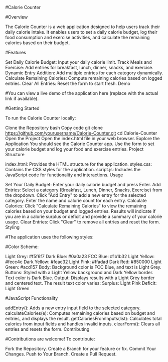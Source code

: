 #Calorie Counter

#Overview

The Calorie Counter is a web application designed to help users track their daily calorie intake. It enables users to set a daily calorie budget, log their food consumption and exercise activities, and calculate the remaining calories based on their budget.

#Features

Set Daily Calorie Budget: Input your daily calorie limit.
Track Meals and Exercise: Add entries for breakfast, lunch, dinner, snacks, and exercise.
Dynamic Entry Addition: Add multiple entries for each category dynamically.
Calculate Remaining Calories: Compute remaining calories based on logged entries.
Clear All Entries: Reset the form to start fresh.
Demo

#You can view a live demo of the application here (replace with the actual link if available).

#Getting Started

To run the Calorie Counter locally:

Clone the Repository
bash
Copy code
git clone https://github.com/yourusername/Calorie-Counter.git
cd Calorie-Counter
Open the Project
Open the index.html file in your web browser.
Explore the Application
You should see the Calorie Counter app. Use the form to set your calorie budget and log your food and exercise entries.
Project Structure

index.html: Provides the HTML structure for the application.
styles.css: Contains the CSS styles for the application.
script.js: Includes the JavaScript code for functionality and interactions.
Usage

Set Your Daily Budget: Enter your daily calorie budget and press Enter.
Add Entries:
Select a category (Breakfast, Lunch, Dinner, Snacks, Exercise) from the dropdown.
Click "Add Entry" to add a new entry for the selected category.
Enter the name and calorie count for each entry.
Calculate Calories:
Click "Calculate Remaining Calories" to view the remaining calories based on your budget and logged entries.
Results will indicate if you are in a calorie surplus or deficit and provide a summary of your calorie usage.
Clear Entries: Click "Clear" to remove all entries and reset the form.
Styling

#The application uses the following styles:

#Color Scheme:

Light Grey: #f5f6f7
Dark Blue: #0a0a23
FCC Blue: #1b1b32
Light Yellow: #fecc4c
Dark Yellow: #feac32
Light Pink: #ffadad
Dark Red: #850000
Light Green: #acd157
Body: Background color is FCC Blue, and text is Light Grey.
Buttons: Styled with a Light Yellow background and Dark Yellow border. Text color is Dark Blue.
Output: Displays results with a Light Grey border and centered text. The result text color varies:
Surplus: Light Pink
Deficit: Light Green

#JavaScript Functionality

addEntry(): Adds a new entry input field to the selected category.
calculateCalories(e): Computes remaining calories based on budget and entries, and displays the result.
getCaloriesFromInputs(list): Calculates total calories from input fields and handles invalid inputs.
clearForm(): Clears all entries and resets the form.
Contributing

#Contributions are welcome! To contribute:

Fork the Repository.
Create a Branch for your feature or fix.
Commit Your Changes.
Push to Your Branch.
Create a Pull Request.
